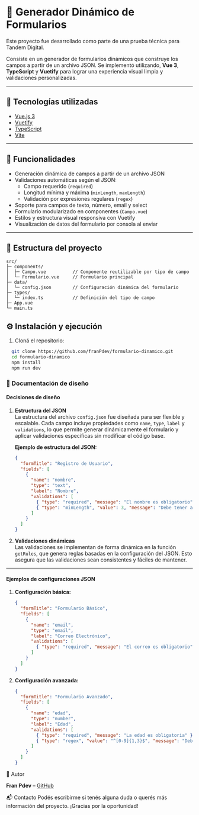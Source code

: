 # 🧩 Generador Dinámico de Formularios

Este proyecto fue desarrollado como parte de una prueba técnica para Tandem Digital.

Consiste en un generador de formularios dinámicos que construye los campos a partir de un archivo JSON. Se implementó utilizando,
 **Vue 3**, **TypeScript** y **Vuetify** para lograr una experiencia visual limpia y validaciones personalizadas.

---

## 🚀 Tecnologías utilizadas

- [Vue.js 3](https://vuejs.org/)
- [Vuetify](https://vuetifyjs.com/)
- [TypeScript](https://www.typescriptlang.org/)
- [Vite](https://vitejs.dev/)

---

## 🧠 Funcionalidades

- Generación dinámica de campos a partir de un archivo JSON
- Validaciones automáticas según el JSON:
  - Campo requerido (`required`)
  - Longitud mínima y máxima (`minLength`, `maxLength`)
  - Validación por expresiones regulares (`regex`)
- Soporte para campos de texto, número, email y select
- Formulario modularizado en componentes (`Campo.vue`)
- Estilos y estructura visual responsiva con Vuetify
- Visualización de datos del formulario por consola al enviar

---

## 📁 Estructura del proyecto

```
src/
├─ components/
│  ├─ Campo.vue          // Componente reutilizable por tipo de campo
│  └─ Formulario.vue     // Formulario principal
├─ data/
│  └─ config.json        // Configuración dinámica del formulario
├─ types/
│  └─ index.ts           // Definición del tipo de campo
├─ App.vue
└─ main.ts

```

## ⚙️ Instalación y ejecución

1. Cloná el repositorio:

 ```bash
   git clone https://github.com/franPdev/formulario-dinamico.git
   cd formulario-dinamico
   npm install
   npm run dev

```

### 📖 Documentación de diseño

#### Decisiones de diseño

1. **Estructura del JSON**  
   La estructura del archivo `config.json` fue diseñada para ser flexible y escalable. Cada campo incluye propiedades como `name`, `type`, `label` y `validations`, lo que permite generar dinámicamente el formulario y aplicar validaciones específicas sin modificar el código base.

   **Ejemplo de estructura del JSON:**
   ```json
   {
     "formTitle": "Registro de Usuario",
     "fields": [
       {
         "name": "nombre",
         "type": "text",
         "label": "Nombre",
         "validations": [
           { "type": "required", "message": "El nombre es obligatorio" },
           { "type": "minLength", "value": 3, "message": "Debe tener al menos 3 caracteres" }
         ]
       }
     ]
   }
   ```

2. **Validaciones dinámicas**  
   Las validaciones se implementan de forma dinámica en la función `getRules`, que genera reglas basadas en la configuración del JSON. Esto asegura que las validaciones sean consistentes y fáciles de mantener.

---

#### Ejemplos de configuraciones JSON

1. **Configuración básica:**
   ```json
   {
     "formTitle": "Formulario Básico",
     "fields": [
       {
         "name": "email",
         "type": "email",
         "label": "Correo Electrónico",
         "validations": [
           { "type": "required", "message": "El correo es obligatorio" }
         ]
       }
     ]
   }
   ```

2. **Configuración avanzada:**
   ```json
   {
     "formTitle": "Formulario Avanzado",
     "fields": [
       {
         "name": "edad",
         "type": "number",
         "label": "Edad",
         "validations": [
           { "type": "required", "message": "La edad es obligatoria" },
           { "type": "regex", "value": "^[0-9]{1,3}$", "message": "Debe ser un número válido" }
         ]
       }
     ]
   }
   ```

👤 Autor

**Fran Pdev** – [GitHub](https://github.com/franPdev)

📬 Contacto
Podés escribirme si tenés alguna duda o querés más información del proyecto. ¡Gracias por la oportunidad!

